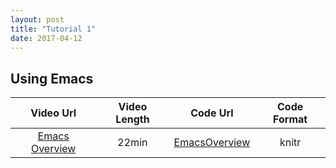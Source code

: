 ```yaml
---
layout: post
title: "Tutorial 1"
date: 2017-04-12
---
```



## Using Emacs

|Video Url | Video Length | Code Url |Code Format |
|:-------:|:--------:|:---------:|:--------:|
|[Emacs Overview](https://www.youtube.com/watch?v=wWyK4_8p7yU)|22min|[EmacsOverview](<a href="../tutorials/code/ex_r_1.html" target = "_blank">)| knitr|
